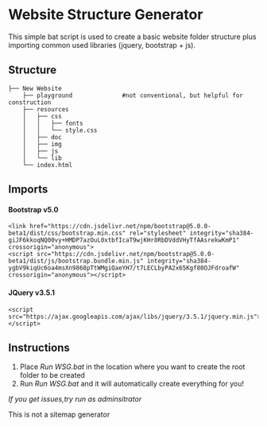 
# Website Structure Generator
 
This simple bat script is used to create a basic website folder structure plus importing common used libraries (jquery, bootstrap + js).


## Structure
```
├── New Website
    ├── playground				#not conventional, but helpful for construction
    ├── resources
    │	├── css
    │  	│   ├── fonts
    │	│   └── style.css
    │   ├── doc
    │	├── img
    │	├── js
    │	└── lib
    └── index.html
```
    
## Imports

#### Bootstrap v5.0
```
<link href="https://cdn.jsdelivr.net/npm/bootstrap@5.0.0-beta1/dist/css/bootstrap.min.css" rel="stylesheet" integrity="sha384-giJF6kkoqNQ00vy+HMDP7azOuL0xtbfIcaT9wjKHr8RbDVddVHyTfAAsrekwKmP1" crossorigin="anonymous">
<script src="https://cdn.jsdelivr.net/npm/bootstrap@5.0.0-beta1/dist/js/bootstrap.bundle.min.js" integrity="sha384-ygbV9kiqUc6oa4msXn9868pTtWMgiQaeYH7/t7LECLbyPA2x65Kgf80OJFdroafW" crossorigin="anonymous"></script>
```
#### JQuery v3.5.1
```
<script src="https://ajax.googleapis.com/ajax/libs/jquery/3.5.1/jquery.min.js"></script>
```

## Instructions
1. Place *Run WSG.bat* in the location where you want to create the root folder to be created
2. Run *Run WSG.bat* and it will automatically create everything for you!

*If you get issues,try run as adminsitrator*

This is not a sitemap generator
